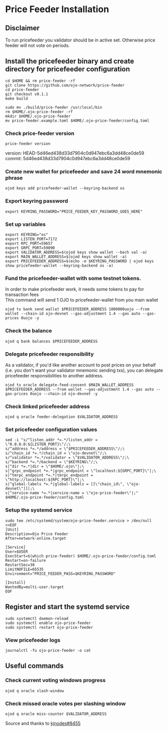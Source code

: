 # Price Feeder Installation
## Disclaimer
To run pricefeeder you validator should be in active set. Otherwise price feeder will not vote on periods.

## Install the pricefeeder binary and create directory for pricefeeder configuration
```
cd $HOME && rm price-feeder -rf
git clone https://github.com/ojo-network/price-feeder
cd price-feeder
git checkout v0.1.1
make build
```
```
sudo mv ./build/price-feeder /usr/local/bin
rm $HOME/.ojo-price-feeder -rf
mkdir $HOME/.ojo-price-feeder
mv price-feeder.example.toml $HOME/.ojo-price-feeder/config.toml
```
### Check price-feeder version
```
price-feeder version
```
version: HEAD-5d46ed438d33d7904c0d947ebc6a3dd48ce0de59<br>
commit: 5d46ed438d33d7904c0d947ebc6a3dd48ce0de59

### Create new wallet for pricefeeder and save 24 word mnemonic phrase
```
ojod keys add pricefeeder-wallet --keyring-backend os
```
### Export keyring password
```
export KEYRING_PASSWORD="PRICE_FEEDER_KEY_PASSWORD_GOES_HERE"
```
### Set up variables
```
export KEYRING="os"
export LISTEN_PORT=7172
export RPC_PORT=59657
export GRPC_PORT=59090
export VALIDATOR_ADDRESS=$(ojod keys show wallet --bech val -a)
export MAIN_WALLET_ADDRESS=$(ojod keys show wallet -a)
export PRICEFEEDER_ADDRESS=$(echo -e $KEYRING_PASSWORD | ojod keys show pricefeeder-wallet --keyring-backend os -a)
```
### Fund the pricefeeder-wallet with some testnet tokens.
In order to make pricefeeder work, it needs some tokens to pay for transaction fees <br>
This command will send 1 OJO to pricefeeder-wallet from you main wallet
```
ojod tx bank send wallet $PRICEFEEDER_ADDRESS 1000000uojo --from wallet --chain-id ojo-devnet --gas-adjustment 1.4 --gas auto --gas-prices 0uojo -y
```
### Check the balance
```
ojod q bank balances $PRICEFEEDER_ADDRESS
```
### Delegate pricefeeder responsibility
As a validator, if you'd like another account to post prices on your behalf (i.e. you don't want your validator mnemonic sending txs), you can delegate pricefeeder responsibilities to another address.
```
ojod tx oracle delegate-feed-consent $MAIN_WALLET_ADDRESS $PRICEFEEDER_ADDRESS --from wallet --gas-adjustment 1.4 --gas auto --gas-prices 0uojo --chain-id ojo-devnet -y
```
### Check linked pricefeeder address
```
ojod q oracle feeder-delegation $VALIDATOR_ADDRESS
```
### Set pricefeeder configuration values
```
sed -i "s/^listen_addr *=.*/listen_addr = \"0.0.0.0:${LISTEN_PORT}\"/;\
s/^address *=.*/address = \"$PRICEFEEDER_ADDRESS\"/;\
s/^chain_id *=.*/chain_id = \"ojo-devnet\"/;\
s/^validator *=.*/validator = \"$VALIDATOR_ADDRESS\"/;\
s/^backend *=.*/backend = \"$KEYRING\"/;\
s|^dir *=.*|dir = \"$HOME/.ojo\"|;\
s|^grpc_endpoint *=.*|grpc_endpoint = \"localhost:${GRPC_PORT}\"|;\
s|^tmrpc_endpoint *=.*|tmrpc_endpoint = \"http://localhost:${RPC_PORT}\"|;\
s|^global-labels *=.*|global-labels = [[\"chain_id\", \"ojo-devnet\"]]|;\
s|^service-name *=.*|service-name = \"ojo-price-feeder\"|;" $HOME/.ojo-price-feeder/config.toml
```
### Setup the systemd service
```
sudo tee /etc/systemd/system/ojo-price-feeder.service > /dev/null <<EOF
[Unit]
Description=Ojo Price Feeder
After=network-online.target

[Service]
User=$USER
ExecStart=$(which price-feeder) $HOME/.ojo-price-feeder/config.toml
Restart=on-failure
RestartSec=30
LimitNOFILE=65535
Environment="PRICE_FEEDER_PASS=$KEYRING_PASSWORD"

[Install]
WantedBy=multi-user.target
EOF
```
## Register and start the systemd service
```
sudo systemctl daemon-reload
sudo systemctl enable ojo-price-feeder
sudo systemctl restart ojo-price-feeder
```
### View pricefeeder logs
```
journalctl -fu ojo-price-feeder -o cat
```

## Useful commands
### Check current voting windows progress
```
ojod q oracle slash-window
```
### Check missed oracle votes per slashing window
```
ojod q oracle miss-counter $VALIDATOR_ADDRESS
```

Source and thanks to [kjnodes#8455](https://services.kjnodes.com/home/testnet/ojo/installation#set-up-price-feeder)
